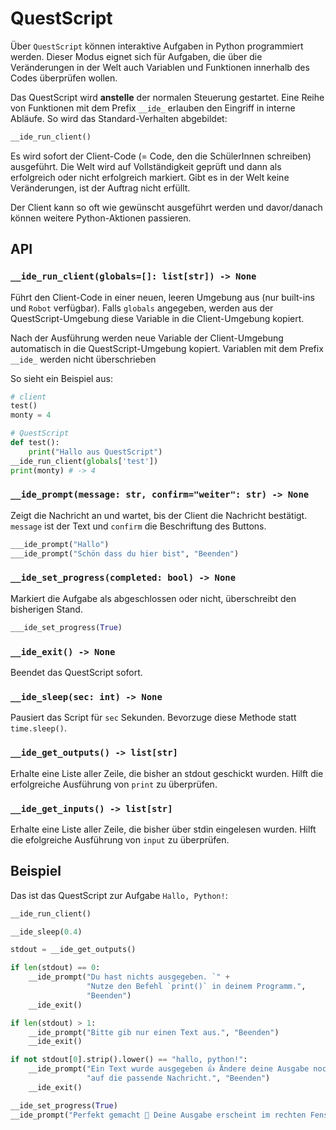 # QuestScript

Über `QuestScript` können interaktive Aufgaben in Python programmiert werden. Dieser Modus eignet sich für Aufgaben, die über die Veränderungen in der Welt auch Variablen und Funktionen innerhalb des Codes überprüfen wollen.

Das QuestScript wird **anstelle** der normalen Steuerung gestartet. Eine Reihe von Funktionen mit dem Prefix `__ide_` erlauben den Eingriff in interne Abläufe. So wird das Standard-Verhalten abgebildet:

```py
__ide_run_client()
```

Es wird sofort der Client-Code (= Code, den die SchülerInnen schreiben) ausgeführt. Die Welt wird auf Vollständigkeit geprüft und dann als erfolgreich oder nicht erfolgreich markiert. Gibt es in der Welt keine Veränderungen, ist der Auftrag nicht erfüllt.

Der Client kann so oft wie gewünscht ausgeführt werden und davor/danach können weitere Python-Aktionen passieren.

## API

### `__ide_run_client(globals=[]: list[str]) -> None`

Führt den Client-Code in einer neuen, leeren Umgebung aus (nur built-ins und `Robot` verfügbar). Falls `globals` angegeben, werden aus der QuestScript-Umgebung diese Variable in die Client-Umgebung kopiert.

Nach der Ausführung werden neue Variable der Client-Umgebung automatisch in die QuestScript-Umgebung kopiert. Variablen mit dem Prefix `__ide_` werden nicht überschrieben 

So sieht ein Beispiel aus:

```py
# client
test()
monty = 4
```

```py
# QuestScript
def test():
    print("Hallo aus QuestScript")
__ide_run_client(globals['test'])
print(monty) # -> 4
```

### `__ide_prompt(message: str, confirm="weiter": str) -> None`

Zeigt die Nachricht an und wartet, bis der Client die Nachricht bestätigt. `message` ist der Text und `confirm` die Beschriftung des Buttons. 

```py
___ide_prompt("Hallo")
___ide_prompt("Schön dass du hier bist", "Beenden")
```

### `__ide_set_progress(completed: bool) -> None`

Markiert die Aufgabe als abgeschlossen oder nicht, überschreibt den bisherigen Stand.

```py
___ide_set_progress(True)
```

### `__ide_exit() -> None`

Beendet das QuestScript sofort.

### `__ide_sleep(sec: int) -> None`

Pausiert das Script für `sec` Sekunden. Bevorzuge diese Methode statt `time.sleep()`.

### `__ide_get_outputs() -> list[str]`

Erhalte eine Liste aller Zeile, die bisher an stdout geschickt wurden. Hilft die erfolgreiche Ausführung von `print` zu überprüfen.

### `__ide_get_inputs() -> list[str]`

Erhalte eine Liste aller Zeile, die bisher über stdin eingelesen wurden. Hilft die efolgreiche Ausführung von `input` zu überprüfen.

## Beispiel

Das ist das QuestScript zur Aufgabe `Hallo, Python!`:

```py
__ide_run_client()

__ide_sleep(0.4)

stdout = __ide_get_outputs()

if len(stdout) == 0:
    __ide_prompt("Du hast nichts ausgegeben. `" +
                 "Nutze den Befehl `print()` in deinem Programm.",
                 "Beenden")
    __ide_exit()

if len(stdout) > 1:
    __ide_prompt("Bitte gib nur einen Text aus.", "Beenden")
    __ide_exit()

if not stdout[0].strip().lower() == "hallo, python!":
    __ide_prompt("Ein Text wurde ausgegeben 👍 Ändere deine Ausgabe noch " +
                 "auf die passende Nachricht.", "Beenden")
    __ide_exit()

__ide_set_progress(True)
__ide_prompt("Perfekt gemacht 🎉 Deine Ausgabe erscheint im rechten Fenster als grün-hinterlegter Text.", "Ja, hab ich gesehen")
```









